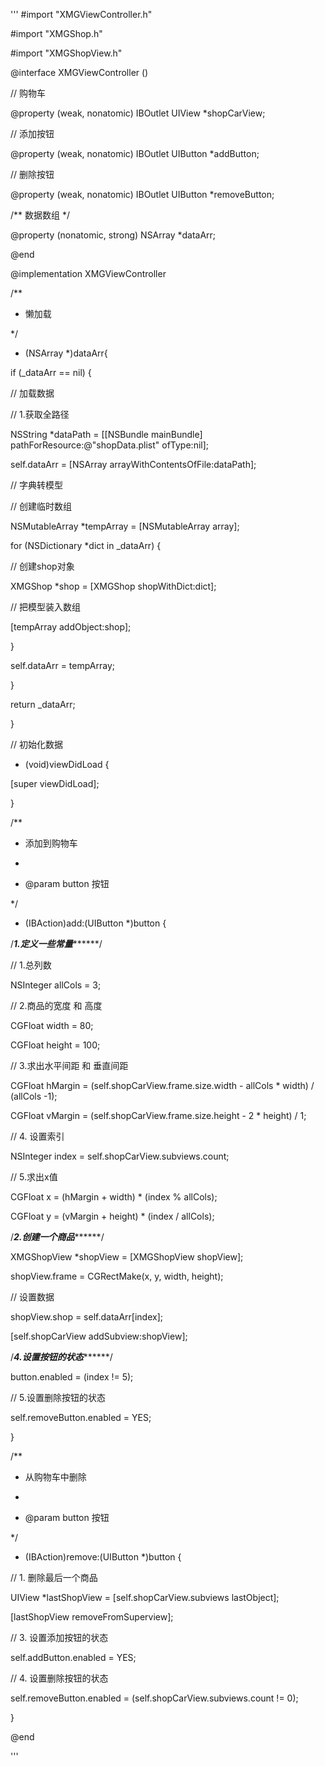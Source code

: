 '''
#import "XMGViewController.h"

#import "XMGShop.h"

#import "XMGShopView.h"

@interface XMGViewController ()

// 购物车

@property (weak, nonatomic) IBOutlet UIView *shopCarView;

// 添加按钮

@property (weak, nonatomic) IBOutlet UIButton *addButton;

// 删除按钮

@property (weak, nonatomic) IBOutlet UIButton *removeButton;

/** 数据数组 */

@property (nonatomic, strong) NSArray *dataArr;

@end

@implementation XMGViewController

/**

 * 懒加载

 */

- (NSArray *)dataArr{

 if (_dataArr == nil) {

 // 加载数据

 // 1.获取全路径

 NSString *dataPath = [[NSBundle mainBundle] pathForResource:@"shopData.plist" ofType:nil];

 self.dataArr = [NSArray arrayWithContentsOfFile:dataPath];

 // 字典转模型

 // 创建临时数组

 NSMutableArray *tempArray = [NSMutableArray array];

 for (NSDictionary *dict in _dataArr) {

 // 创建shop对象

 XMGShop *shop = [XMGShop shopWithDict:dict];

 // 把模型装入数组

 [tempArray addObject:shop];

 }

 self.dataArr = tempArray;

 }

 return _dataArr;

}

// 初始化数据

- (void)viewDidLoad {

 [super viewDidLoad];

}

/**

 * 添加到购物车

 *

 * @param button 按钮

 */

- (IBAction)add:(UIButton *)button {

/***********************1.定义一些常量*****************************/

 // 1.总列数

 NSInteger allCols = 3;

 // 2.商品的宽度 和 高度

 CGFloat width = 80;

 CGFloat height = 100;

 // 3.求出水平间距 和 垂直间距

 CGFloat hMargin = (self.shopCarView.frame.size.width - allCols * width) / (allCols -1);

 CGFloat vMargin = (self.shopCarView.frame.size.height - 2 * height) / 1;

 // 4. 设置索引

 NSInteger index = self.shopCarView.subviews.count;

 // 5.求出x值

 CGFloat x = (hMargin + width) * (index % allCols);

 CGFloat y = (vMargin + height) * (index / allCols);



/***********************2.创建一个商品*****************************/



 XMGShopView *shopView = [XMGShopView shopView];

 shopView.frame = CGRectMake(x, y, width, height);

 // 设置数据

 shopView.shop = self.dataArr[index];

 [self.shopCarView addSubview:shopView];



/***********************4.设置按钮的状态*****************************/

 button.enabled = (index != 5);



 // 5.设置删除按钮的状态

 self.removeButton.enabled = YES;



}

/**

 * 从购物车中删除

 *

 * @param button 按钮

 */

- (IBAction)remove:(UIButton *)button {

 // 1. 删除最后一个商品

 UIView *lastShopView = [self.shopCarView.subviews lastObject];

 [lastShopView removeFromSuperview];



 // 3. 设置添加按钮的状态

 self.addButton.enabled = YES;



 // 4. 设置删除按钮的状态

 self.removeButton.enabled = (self.shopCarView.subviews.count != 0);



}

@end



'''